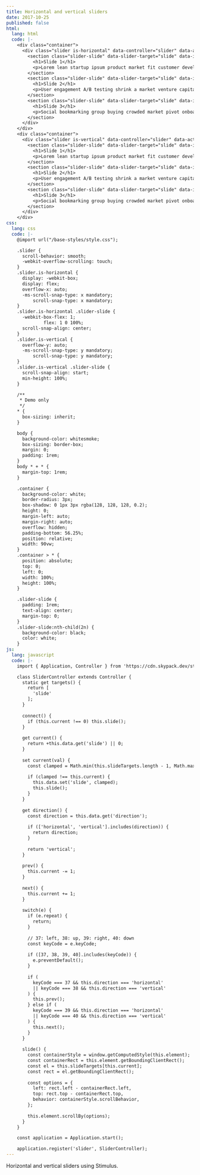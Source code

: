 ```yaml
---
title: Horizontal and vertical sliders
date: 2017-10-25
published: false
html:
  lang: html
  code: |-
    <div class="container">
      <div class="slider is-horizontal" data-controller="slider" data-action="keydown@window->slider#switch" data-slider-direction="horizontal">
        <section class="slider-slide" data-slider-target="slide" data-index="0">
          <h1>Slide 1</h1>
          <p>Lorem lean startup ipsum product market fit customer development acquihire technical cofounder.</p>
        </section>
        <section class="slider-slide" data-slider-target="slide" data-index="1">
          <h1>Slide 2</h1>
          <p>User engagement A/B testing shrink a market venture capital pitch deck.</p>
        </section>
        <section class="slider-slide" data-slider-target="slide" data-index="2">
          <h1>Slide 3</h1>
          <p>Social bookmarking group buying crowded market pivot onboarding freemium prototype ping pong.</p>
        </section>
      </div>
    </div>
    <div class="container">
      <div class="slider is-vertical" data-controller="slider" data-action="keydown@window->slider#switch">
        <section class="slider-slide" data-slider-target="slide" data-index="0">
          <h1>Slide 1</h1>
          <p>Lorem lean startup ipsum product market fit customer development acquihire technical cofounder.</p>
        </section>
        <section class="slider-slide" data-slider-target="slide" data-index="1">
          <h1>Slide 2</h1>
          <p>User engagement A/B testing shrink a market venture capital pitch deck.</p>
        </section>
        <section class="slider-slide" data-slider-target="slide" data-index="2">
          <h1>Slide 3</h1>
          <p>Social bookmarking group buying crowded market pivot onboarding freemium prototype ping pong.</p>
        </section>
      </div>
    </div>
css:
  lang: css
  code: |-
    @import url("/base-styles/style.css");

    .slider {
      scroll-behavior: smooth;
      -webkit-overflow-scrolling: touch;
    }
    .slider.is-horizontal {
      display: -webkit-box;
      display: flex;
      overflow-x: auto;
      -ms-scroll-snap-type: x mandatory;
          scroll-snap-type: x mandatory;
    }
    .slider.is-horizontal .slider-slide {
      -webkit-box-flex: 1;
              flex: 1 0 100%;
      scroll-snap-align: center;
    }
    .slider.is-vertical {
      overflow-y: auto;
      -ms-scroll-snap-type: y mandatory;
          scroll-snap-type: y mandatory;
    }
    .slider.is-vertical .slider-slide {
      scroll-snap-align: start;
      min-height: 100%;
    }

    /**
     * Demo only
     */
    * {
      box-sizing: inherit;
    }

    body {
      background-color: whitesmoke;
      box-sizing: border-box;
      margin: 0;
      padding: 1rem;
    }
    body * + * {
      margin-top: 1rem;
    }

    .container {
      background-color: white;
      border-radius: 3px;
      box-shadow: 0 1px 3px rgba(128, 128, 128, 0.2);
      height: 0;
      margin-left: auto;
      margin-right: auto;
      overflow: hidden;
      padding-bottom: 56.25%;
      position: relative;
      width: 90vw;
    }
    .container > * {
      position: absolute;
      top: 0;
      left: 0;
      width: 100%;
      height: 100%;
    }

    .slider-slide {
      padding: 1rem;
      text-align: center;
      margin-top: 0;
    }
    .slider-slide:nth-child(2n) {
      background-color: black;
      color: white;
    }
js:
  lang: javascript
  code: |-
    import { Application, Controller } from 'https://cdn.skypack.dev/stimulus';

    class SliderController extends Controller {
      static get targets() {
        return [
          'slide'
        ];
      }
      
      connect() {
        if (this.current !== 0) this.slide();
      }
      
      get current() {
        return +this.data.get('slide') || 0;
      }
      
      set current(val) {
        const clamped = Math.min(this.slideTargets.length - 1, Math.max(0, +val));
        
        if (clamped !== this.current) {
          this.data.set('slide', clamped);
          this.slide();
        }
      }
      
      get direction() {
        const direction = this.data.get('direction');
        
        if (['horizontal', 'vertical'].includes(direction)) {
          return direction;
        }
        
        return 'vertical';
      }
      
      prev() {
        this.current -= 1;
      }
      
      next() {
        this.current += 1;
      }
      
      switch(e) {
        if (e.repeat) {
          return;
        }
        
        // 37: left, 38: up, 39: right, 40: down
        const keyCode = e.keyCode;
        
        if ([37, 38, 39, 40].includes(keyCode)) {
          e.preventDefault();
        }
        
        if (
          keyCode === 37 && this.direction === 'horizontal'
          || keyCode === 38 && this.direction === 'vertical'
        ) {
          this.prev();
        } else if (
          keyCode === 39 && this.direction === 'horizontal'
          || keyCode === 40 && this.direction === 'vertical'
        ) {
          this.next();
        }
      }
      
      slide() {
        const containerStyle = window.getComputedStyle(this.element);
        const containerRect = this.element.getBoundingClientRect();
        const el = this.slideTargets[this.current];
        const rect = el.getBoundingClientRect();
        
        const options = {
          left: rect.left - containerRect.left,
          top: rect.top - containerRect.top,
          behavior: containerStyle.scrollBehavior,
        };
        
        this.element.scrollBy(options);
      }
    }

    const application = Application.start();

    application.register('slider', SliderController);
---
```

Horizontal and vertical sliders using Stimulus.
